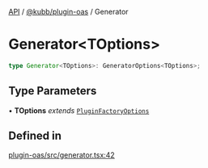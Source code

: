 [API](../../../packages.md) / [@kubb/plugin-oas](../index.md) / Generator

# Generator\<TOptions\>

```ts
type Generator<TOptions>: GeneratorOptions<TOptions>;
```

## Type Parameters

• **TOptions** *extends* [`PluginFactoryOptions`](../../core/type-aliases/PluginFactoryOptions.md)

## Defined in

[plugin-oas/src/generator.tsx:42](https://github.com/kubb-project/kubb/blob/7f30045af96d8c89b6cda0a30f7535f095a0cb45/packages/plugin-oas/src/generator.tsx#L42)
